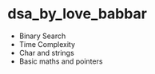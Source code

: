# dsa_by_love_babbar
* Binary Search
* Time Complexity
* Char and strings
* Basic maths and pointers 
